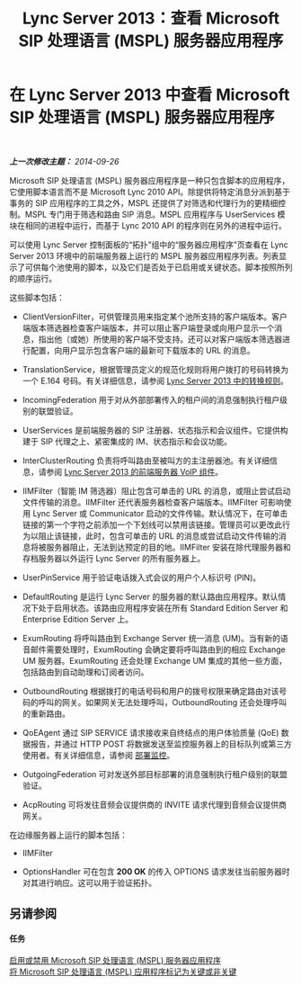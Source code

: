﻿---
title: Lync Server 2013：查看 Microsoft SIP 处理语言 (MSPL) 服务器应用程序
TOCTitle: 查看 Microsoft SIP 处理语言 (MSPL) 服务器应用程序
ms:assetid: b7df1323-b6bd-4925-8fe6-5241c91fe51b
ms:mtpsurl: https://technet.microsoft.com/zh-cn/library/Gg182575(v=OCS.15)
ms:contentKeyID: 49314029
ms.date: 05/19/2016
mtps_version: v=OCS.15
ms.translationtype: HT
---

# 在 Lync Server 2013 中查看 Microsoft SIP 处理语言 (MSPL) 服务器应用程序

 

_**上一次修改主题：** 2014-09-26_

Microsoft SIP 处理语言 (MSPL) 服务器应用程序是一种只包含脚本的应用程序，它使用脚本语言而不是 Microsoft Lync 2010 API。除提供将特定消息分派到基于事务的 SIP 应用程序的工具之外，MSPL 还提供了对筛选和代理行为的更精细控制。MSPL 专门用于筛选和路由 SIP 消息。MSPL 应用程序与 UserServices 模块在相同的进程中运行，而基于 Lync 2010 API 的程序则在另外的进程中运行。

可以使用 Lync Server 控制面板的“拓扑”组中的“服务器应用程序”页查看在 Lync Server 2013 环境中的前端服务器上运行的 MSPL 服务器应用程序列表。列表显示了可供每个池使用的脚本，以及它们是否处于已启用或关键状态。脚本按照所列的顺序运行。

这些脚本包括：

  - ClientVersionFilter，可供管理员用来指定某个池所支持的客户端版本。客户端版本筛选器检查客户端版本，并可以阻止客户端登录或向用户显示一个消息，指出他（或她）所使用的客户端不受支持。还可以对客户端版本筛选器进行配置，向用户显示包含客户端的最新可下载版本的 URL 的消息。

  - TranslationService，根据管理员定义的规范化规则将用户拨打的号码转换为一个 E.164 号码。有关详细信息，请参阅 [Lync Server 2013 中的转换规则](lync-server-2013-translation-rules.md)。

  - IncomingFederation 用于对从外部部署传入的租户间的消息强制执行租户级别的联盟验证。

  - UserServices 是前端服务器的 SIP 注册器、状态指示和会议组件。它提供构建于 SIP 代理之上、紧密集成的 IM、状态指示和会议功能。

  - InterClusterRouting 负责将呼叫路由至被叫方的主注册器池。有关详细信息，请参阅 [Lync Server 2013 的前端服务器 VoIP 组件](lync-server-2013-front-end-server-voip-components.md)。

  - IIMFilter（智能 IM 筛选器）阻止包含可单击的 URL 的消息，或阻止尝试启动文件传输的消息。IIMFilter 还代表服务器检查客户端版本。IIMFilter 可影响使用 Lync Server 或 Communicator 启动的文件传输。默认情况下，在可单击链接的第一个字符之前添加一个下划线可以禁用该链接。管理员可以更改此行为以阻止该链接，此时，包含可单击的 URL 的消息或尝试启动文件传输的消息将被服务器阻止，无法到达预定的目的地。IIMFilter 安装在除代理服务器和存档服务器以外运行 Lync Server 的所有服务器上。

  - UserPinService 用于验证电话拨入式会议的用户个人标识号 (PIN)。

  - DefaultRouting 是运行 Lync Server 的服务器的默认路由应用程序。默认情况下处于启用状态。该路由应用程序安装在所有 Standard Edition Server 和 Enterprise Edition Server 上。

  - ExumRouting 将呼叫路由到 Exchange Server 统一消息 (UM)。当有新的语音邮件需要处理时，ExumRouting 会确定要将呼叫路由到的相应 Exchange UM 服务器。ExumRouting 还会处理 Exchange UM 集成的其他一些方面，包括路由到自动助理和订阅者访问。

  - OutboundRouting 根据拨打的电话号码和用户的拨号权限来确定路由对该号码的呼叫的网关。如果网关无法处理呼叫，OutboundRouting 还会处理呼叫的重新路由。

  - QoEAgent 通过 SIP SERVICE 请求接收来自终结点的用户体验质量 (QoE) 数据报告，并通过 HTTP POST 将数据发送至监控服务器上的目标队列或第三方使用者。有关详细信息，请参阅 [部署监控](lync-server-2013-deploying-monitoring.md)。

  - OutgoingFederation 可对发送外部目标部署的消息强制执行租户级别的联盟验证。

  - AcpRouting 可将发往音频会议提供商的 INVITE 请求代理到音频会议提供商网关。

在边缘服务器上运行的脚本包括：

  - IIMFilter

  - OptionsHandler 可在包含 **200 OK** 的传入 OPTIONS 请求发往当前服务器时对其进行响应。这可以用于验证拓扑。

## 另请参阅

#### 任务

[启用或禁用 Microsoft SIP 处理语言 (MSPL) 服务器应用程序](lync-server-2013-enable-or-disable-a-microsoft-sip-processing-language-mspl-server-application.md)  
[将 Microsoft SIP 处理语言 (MSPL) 应用程序标记为关键或非关键](lync-server-2013-mark-a-microsoft-sip-processing-language-mspl-application-as-critical-or-not-critical.md)

